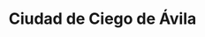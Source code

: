 ---
title: Ciudad de Ciego de Ávila
url: /ciudad-de-ciego-de-avila/
latitude: 21.838
longitude: -78.732
---